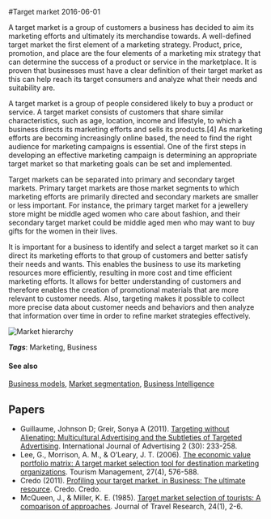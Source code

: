 
#Target market
2016-06-01

A target market is a group of customers a business has decided to aim its marketing efforts and ultimately its merchandise towards. A well-defined target market the first element of a marketing strategy. Product, price, promotion, and place are the four elements of a marketing mix strategy that can determine the success of a product or service in the marketplace. It is proven that businesses must have a clear definition of their target market as this can help reach its target consumers and analyze what their needs and suitability are.

A target market is a group of people considered likely to buy a product or service. A target market consists of customers that share similar characteristics, such as age, location, income and lifestyle, to which a business directs its marketing efforts and sells its products.[4] As marketing efforts are becoming increasingly online based, the need to find the right audience for marketing campaigns is essential. One of the first steps in developing an effective marketing campaign is determining an appropriate target market so that marketing goals can be set and implemented.

Target markets can be separated into primary and secondary target markets. Primary target markets are those market segments to which marketing efforts are primarily directed and secondary markets are smaller or less important. For instance, the primary target market for a jewellery store might be middle aged women who care about fashion, and their secondary target market could be middle aged men who may want to buy gifts for the women in their lives.

It is important for a business to identify and select a target market so it can direct its marketing efforts to that group of customers and better satisfy their needs and wants. This enables the business to use its marketing resources more efficiently, resulting in more cost and time efficient marketing efforts. It allows for better understanding of customers and therefore enables the creation of promotional materials that are more relevant to customer needs. Also, targeting makes it possible to collect more precise data about customer needs and behaviors and then analyze that information over time in order to refine market strategies effectively.

![Market hierarchy](https://upload.wikimedia.org/wikipedia/en/thumb/f/fd/TAM-SAM-Market.jpg/800px-TAM-SAM-Market.jpg)

***Tags***: Marketing, Business

#### See also
[Business models](/business_models), [Market segmentation](/market_segmentation), [Business Intelligence](/business_intelligence)
## Papers
* Guillaume, Johnson D; Greir, Sonya A (2011). [Targeting without Alienating: Multicultural Advertising and the Subtleties of Targeted Advertising](http://www.tandfonline.com/doi/abs/10.2501/IJA-30-2-233-258). International Journal of Advertising 2 (30): 233-258.
* Lee, G., Morrison, A. M., & O’Leary, J. T. (2006). [The economic value portfolio matrix: A target market selection tool for destination marketing organizations](http://www.sciencedirect.com/science/article/pii/S0261517705000191). Tourism Management, 27(4), 576-588.
* Credo (2011). [Profiling your target market. in Business: The ultimate resource](https://networkservices.aut.ac.nz/ezproxy.cgi?url=http://search.credoreference.com/content/entry/ultimatebusiness/profiling_your_target_market/0). Credo. Credo.
* McQueen, J., & Miller, K. E. (1985). [Target market selection of tourists: A comparison of approaches](http://jtr.sagepub.com/content/24/1/2.short). Journal of Travel Research, 24(1), 2-6.


